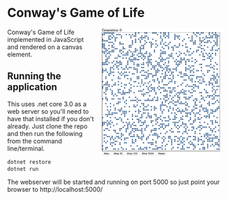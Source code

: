 # Conway's Game of Life

<img src="sample.png" alt="Screenshot showing Game of Life board." height="300" style="float:right;margin: 0 10px"/>

Conway's Game of Life implemented in JavaScript and rendered on a canvas element.

## Running the application
This uses .net core 3.0 as a web server so you'll need to have that installed if you don't already.
Just clone the repo and then run the following from the command line/terminal.
```shell
dotnet restore
dotnet run
```
The webserver will be started and running on port 5000 so just point your browser to http://localhost:5000/

